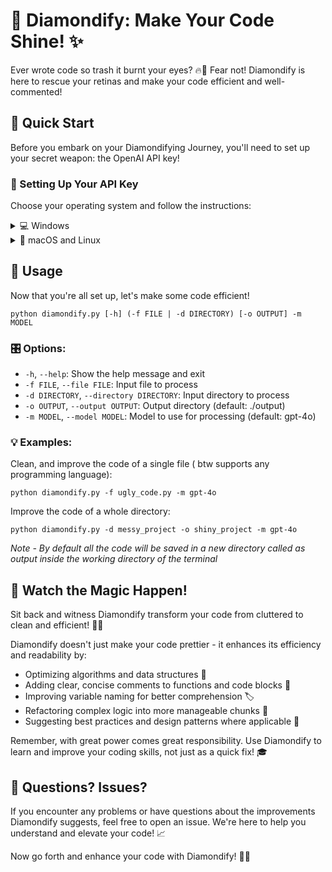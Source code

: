 # 💎 Diamondify: Make Your Code Shine! ✨

Ever wrote code so trash it burnt your eyes? 🔥👀 Fear not! Diamondify is here to rescue your retinas and make your code efficient and well-commented!

## 🚀 Quick Start

Before you embark on your Diamondifying Journey, you'll need to set up your secret weapon: the OpenAI API key!

### 🔑 Setting Up Your API Key

Choose your operating system and follow the instructions:

<details>
<summary>💻 Windows</summary>

1. Open the Start menu and search for "Environment Variables"
2. Click on "Edit the system environment variables"
3. Click the "Environment Variables" button
4. Under "System variables", click "New"
5. Set the variable name as `OPENAI_API_KEY`
6. Set the variable value as your OpenAI API key
7. Click "OK" to save

Alternatively, you can use the command prompt:
```bash 
setx OPENAI_API_KEY "your-api-key-here"
```
Remember to restart your command prompt after setting the variable!
</details>

<details>
<summary>🍎 macOS and Linux</summary>

1. Open Terminal
2. Edit your shell configuration file (e.g., `~/.bash_profile`, `~/.zshrc`)
3. Add the following line:
    ```bash
   export OPENAI_API_KEY="your-api-key-here"```
4. Save the file and run: 
    ```bash 
    source ~/.bash_profile
   ```
or ( if you are using Zsh)
```bash
source ~/.zshrc
```
</details>

## 🌟 Usage

Now that you're all set up, let's make some code efficient!

```shell
python diamondify.py [-h] (-f FILE | -d DIRECTORY) [-o OUTPUT] -m MODEL
```

### 🎛️ Options:

- `-h`, `--help`: Show the help message and exit
- `-f FILE`, `--file FILE`: Input file to process
- `-d DIRECTORY`, `--directory DIRECTORY`: Input directory to process
- `-o OUTPUT`, `--output OUTPUT`: Output directory (default: ./output)
- `-m MODEL`, `--model MODEL`: Model to use for processing (default: gpt-4o)

### 💡 Examples:

Clean, and improve the code of a single file ( btw supports any programming language):
```shell
python diamondify.py -f ugly_code.py -m gpt-4o
```
Improve the code of a whole directory:
```shell
python diamondify.py -d messy_project -o shiny_project -m gpt-4o
```
_Note - By default all the code will be saved in a new directory called as output inside the working directory of the terminal_
## 🚀 Watch the Magic Happen!

Sit back and witness Diamondify transform your code from cluttered to clean and efficient! 🧹✨

Diamondify doesn't just make your code prettier - it enhances its efficiency and readability by:

- Optimizing algorithms and data structures 🧠
- Adding clear, concise comments to functions and code blocks 📝
- Improving variable naming for better comprehension 🏷️
- Refactoring complex logic into more manageable chunks 🧩
- Suggesting best practices and design patterns where applicable 🌟

Remember, with great power comes great responsibility. Use Diamondify to learn and improve your coding skills, not just as a quick fix! 🎓

## 🤔 Questions? Issues?

If you encounter any problems or have questions about the improvements Diamondify suggests, feel free to open an issue. We're here to help you understand and elevate your code! 📈

Now go forth and enhance your code with Diamondify! 💎🚀